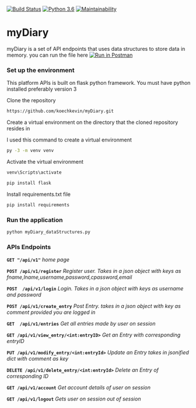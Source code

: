 [![Build Status](https://travis-ci.org/koechkevin/myDiary.svg?branch=challenge2)](https://travis-ci.org/koechkevin/myDiary)
[![Python 3.6](https://img.shields.io/badge/python-3.6-blue.svg)](https://www.python.org/downloads/release/python-360/)
[![Maintainability](https://api.codeclimate.com/v1/badges/184b7b2cf89a0111c784/maintainability)](https://codeclimate.com/github/koechkevin/myDiary/maintainability)

# myDiary
myDiary is a set of API endpoints that uses data structures to store data in memory.
you can run the file here  [![Run in Postman](https://run.pstmn.io/button.svg)](https://app.getpostman.com/run-collection/2e72df446f43c421121f) 

### Set up the environment
This platform APIs is built on flask python framework. You must have python installed preferably version 3

Clone the repository
```sh
https://github.com/koechkevin/myDiary.git
```

Create a virtual environment on the directory that the cloned repository resides in

I used this command to create a virtual environment

```sh
py -3 -m venv venv
```
Activate the virtual environment
```sh
venv\Scripts\activate
```
```sh
pip install flask
```
Install requirements.txt file

```sh
pip install requirements
```
### Run the application

```sh
python myDiary_dataStructures.py
```
### APIs Endpoints

**`GET "/api/v1"`** *home page*

**`POST /api/v1/register`**    *Register user. Takes in a json object with keys as fname,lname,username,password,cpassword,email*

**`POST  /api/v1/login`**  *Login. Takes in a json object with keys as username and password*

**`POST /api/v1/create_entry`** *Post Entry. takes in a json object with key as comment provided you are logged in*

**`GET  /api/v1/entries`** *Get all entries made by user on session*

**`GET /api/v1/view_entry/<int:entryID>`** *Get an Entry with corresponding entryID*

**`PUT /api/v1/modify_entry/<int:entryId>`** *Update an Entry takes in jsonified dict with comment as key*

**`DELETE /api/v1/delete_entry/<int:entryId>`** *Delete an Entry of corresponding ID*

**`GET /api/v1/account`** *Get account details of user on session*

**`GET /api/v1/logout`** *Gets user on session out of session*